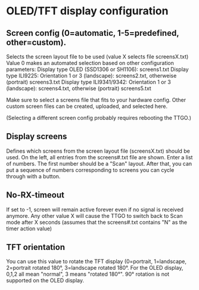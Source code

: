 # OLED/TFT display configuration

## Screen config (0=automatic, 1-5=predefined, other=custom).
Selects the screen layout file to be used (value X selects file screensX.txt)
Value 0 makes an automated selection based on other configuration parameters:
Display type OLED (SSD1306 or SH1106): screens1.txt
Display type ILI9225: Orientation 1 or 3 (landscape): screens2.txt, otherweise (portrait) screens3.txt
Display type ILI9341/9342: Orientation 1 or 3 (landscape): screens4.txt, otherwise (portrait) screens5.txt

Make sure to select a screens file that fits to your hardware config.
Other custom screen files can be created, uploaded, and selected here.

(Selecting a different screen config probably requires rebooting the TTGO.)

## Display screens
Defines which screens from the screen layout file (screensX.txt) should be used. On the left, all entries from the screens#.txt file are shown. Enter a list of numbers. The first number should be a "Scan" layout. After that, you can put a sequence of numbers corresponding to screens you can cycle through with a button.

## No-RX-timeout
If set to -1, screen will remain active forever even if no signal is received anymore. Any other value X will cause the TTGO to switch back to Scan mode after X seconds (assumes that the screens#.txt contains "N" as the timer action value)

## TFT orientation
You can use this value to rotate the TFT display (0=portrait, 1=landscape, 2=portrait rotated 180°, 3=landscape rotated 180°.
For the OLED display, 0,1,2 all mean "normal", 3 means "rotated 180°". 90° rotation is not supported on the OLED display.
